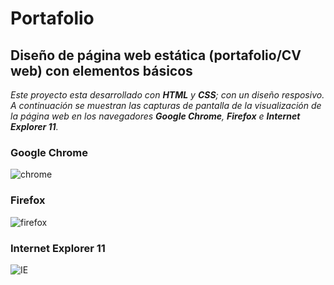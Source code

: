 # Portafolio

## Diseño de página web estática (portafolio/CV web) con elementos básicos

_Este proyecto esta desarrollado con **HTML** y **CSS**; con un diseño resposivo. A continuación se muestran las capturas de pantalla de la visualización de la página web en los navegadores **Google Chrome**, **Firefox** e **Internet Explorer 11**._

### Google Chrome
![chrome](https://user-images.githubusercontent.com/53574794/96159620-7ac01480-0eda-11eb-8ea5-46b546313f6e.png)

### Firefox
![firefox](https://user-images.githubusercontent.com/53574794/96160109-20738380-0edb-11eb-82c2-bbe02cee9d22.png)

### Internet Explorer 11
![IE](https://user-images.githubusercontent.com/53574794/96160566-be674e00-0edb-11eb-9849-39fa586526b7.PNG)